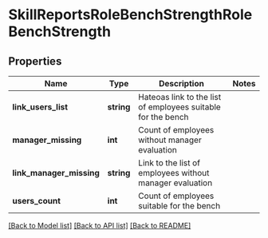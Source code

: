 # SkillReportsRoleBenchStrengthRoleBenchStrength

## Properties
Name | Type | Description | Notes
------------ | ------------- | ------------- | -------------
**link_users_list** | **string** | Hateoas link to the list of employees suitable for the bench | 
**manager_missing** | **int** | Count of employees without manager evaluation | 
**link_manager_missing** | **string** | Link to the list of employees without manager evaluation | 
**users_count** | **int** | Count of employees suitable for the bench | 

[[Back to Model list]](../README.md#documentation-for-models) [[Back to API list]](../README.md#documentation-for-api-endpoints) [[Back to README]](../README.md)


